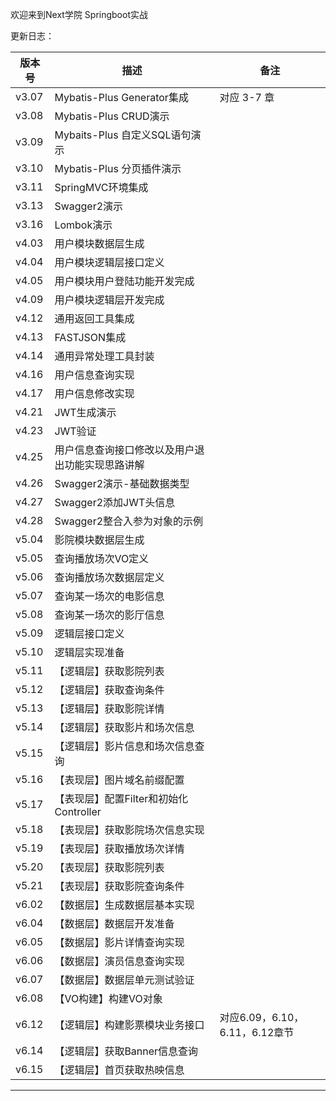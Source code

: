 欢迎来到Next学院 Springboot实战

更新日志：

| 版本号 | 描述 | 备注 |
| ------ | ------ | ------ |
| v3.07 | Mybatis-Plus Generator集成 | 对应 3-7 章 |
| v3.08 | Mybatis-Plus CRUD演示 | |
| v3.09 | Mybaits-Plus 自定义SQL语句演示 | |
| v3.10 | Mybatis-Plus 分页插件演示 | |
| v3.11 | SpringMVC环境集成 | |
| v3.13 | Swagger2演示 | |
| v3.16 | Lombok演示 | |
| v4.03 | 用户模块数据层生成 | |
| v4.04 | 用户模块逻辑层接口定义 | |
| v4.05 | 用户模块用户登陆功能开发完成 | |
| v4.09 | 用户模块逻辑层开发完成 | |
| v4.12 | 通用返回工具集成 | |
| v4.13 | FASTJSON集成 | |
| v4.14 | 通用异常处理工具封装 | |
| v4.16 | 用户信息查询实现 | |
| v4.17 | 用户信息修改实现 | |
| v4.21 | JWT生成演示 | |
| v4.23 | JWT验证 | |
| v4.25 | 用户信息查询接口修改以及用户退出功能实现思路讲解 | |
| v4.26 | Swagger2演示-基础数据类型 | |
| v4.27 | Swagger2添加JWT头信息 | |
| v4.28 | Swagger2整合入参为对象的示例 | |
| v5.04 | 影院模块数据层生成 | |
| v5.05 | 查询播放场次VO定义 | |
| v5.06 | 查询播放场次数据层定义 | |
| v5.07 | 查询某一场次的电影信息 | |
| v5.08 | 查询某一场次的影厅信息 | |
| v5.09 | 逻辑层接口定义 | |
| v5.10 | 逻辑层实现准备 | |
| v5.11 | 【逻辑层】获取影院列表 | |
| v5.12 | 【逻辑层】获取查询条件 | |
| v5.13 | 【逻辑层】获取影院详情 | |
| v5.14 | 【逻辑层】获取影片和场次信息 | |
| v5.15 | 【逻辑层】影片信息和场次信息查询 | |
| v5.16 | 【表现层】图片域名前缀配置 | |
| v5.17 | 【表现层】配置Filter和初始化Controller | |
| v5.18 | 【表现层】获取影院场次信息实现 | |
| v5.19 | 【表现层】获取播放场次详情 | |
| v5.20 | 【表现层】获取影院列表 | |
| v5.21 | 【表现层】获取影院查询条件 | |
| v6.02 | 【数据层】生成数据层基本实现 | |
| v6.04 | 【数据层】数据层开发准备 | |
| v6.05 | 【数据层】影片详情查询实现 | |
| v6.06 | 【数据层】演员信息查询实现 | |
| v6.07 | 【数据层】数据层单元测试验证 | |
| v6.08 | 【VO构建】构建VO对象 | |
| v6.12 | 【逻辑层】构建影票模块业务接口 | 对应6.09，6.10，6.11，6.12章节|
| v6.14 | 【逻辑层】获取Banner信息查询 | |
| v6.15 | 【逻辑层】首页获取热映信息 | |

-----------------------------------------------